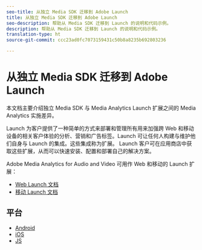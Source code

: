 ```yaml
---
seo-title: 从独立 Media SDK 迁移到 Adobe Launch
title: 从独立 Media SDK 迁移到 Adobe Launch
seo-description: 帮助从 Media SDK 迁移到 Launch 的说明和代码示例。
description: 帮助从 Media SDK 迁移到 Launch 的说明和代码示例。
translation-type: ht
source-git-commit: ccc23ad0fc7073159431c50b8a8235b692803236

---
```



# 从独立 Media SDK 迁移到 Adobe Launch

本文档主要介绍独立 Media SDK 与 Media Analytics Launch 扩展之间的 Media Analytics 实施差异。

Launch 为客户提供了一种简单的方式来部署和管理所有用来加强跨 Web 和移动设备的相关客户体验的分析、营销和广告标签。Launch 可让任何人构建与维护他们自身与 Launch 的集成。这些集成称为扩展。
Launch 客户可在应用商店中获取这些扩展，从而可以快速安装、配置和部署自己的解决方案。

Adobe Media Analytics for Audio and Video 可用作 Web 和移动的 Launch 扩展：

* [Web Launch 文档](https://docs.adobe.com/content/help/zh-Hans/launch/using/extensions-ref/adobe-extension/media-analytics-extension/overview.translate.html)
* [移动 Launch 文档](https://aep-sdks.gitbook.io/docs/using-mobile-extensions/adobe-media-analytics)

## 平台

* [Android](/help/sdk-implement/sdk-to-launch/sdk-to-launch-migration-platforms/sdk-to-launch-migration-android.md)
* [iOS](/help/sdk-implement/sdk-to-launch/sdk-to-launch-migration-platforms/sdk-to-launch-migration-ios.md)
* [JS](/help/sdk-implement/sdk-to-launch/sdk-to-launch-migration-platforms/sdk-to-launch-migration-js.md)

